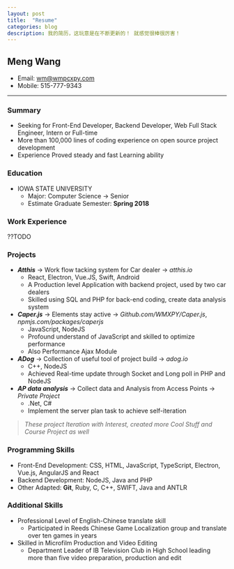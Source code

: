 ```yaml
---
layout: post
title:  "Resume"
categories: blog
description: 我的简历，这玩意是在不断更新的！ 就感觉很棒很厉害！
---
```


## Meng Wang

-   Email: wm@wmpcxpy.com 
-   Mobile: 515-777-9343

* * *

### Summary

-   Seeking for Front-End Developer, Backend Developer, Web Full Stack Engineer, Intern or Full-time
-   More than 100,000 lines of coding experience on open source project development
-   Experience Proved steady and fast Learning ability

### Education

-   IOWA STATE UNIVERSITY
    -   Major: Computer Science -> Senior
    -   Estimate Graduate Semester: **Spring 2018**
### Work Experience

??TODO


### Projects


-   **_Atthis_** -> Work flow tacking system for Car dealer -> _atthis.io_
    -   React, Electron, Vue.JS, Swift, Android
    -   A Production level Application with backend project, used by two car dealers
    -   Skilled using SQL and PHP for back-end coding, create data analysis system
-   **_Caper.js_** -> Elements stay active -> _Github.com/WMXPY/Caper.js_, _npmjs.com/packages/caperjs_
    -   JavaScript, NodeJS
    -   Profound understand of JavaScript and skilled to optimize performance
    -   Also Performance Ajax Module 
-   **_ADog_** -> Collection of useful tool of project build -> _adog.io_
    -   C++, NodeJS
    -   Achieved Real-time update through Socket and Long poll in PHP and NodeJS
-   **_AP data analysis_** -> Collect data and Analysis from Access Points -> _Private Project_
    -   .Net, C#
    -   Implement the server plan task to achieve self-iteration


> _These project Iteration with Interest, created more Cool Stuff and Course Project as well_

### Programming Skills

-   Front-End Development: CSS, HTML, JavaScript, TypeScript, Electron, Vue.js, AngularJS and React
-   Backend Development: NodeJS, Java and PHP
-   Other Adapted: **Git**, Ruby, C, C++, SWIFT, Java and ANTLR

### Additional Skills

-   Professional Level of English-Chinese translate skill
    -   Participated in Reeds Chinese Game Localization group and translate over ten games in years
-   Skilled in Microfilm Production and Video Editing
    -   Department Leader of IB Television Club in High School leading more than five video preparation, production and edit
